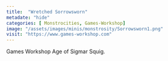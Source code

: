 ```yaml
---
title:  "Wretched Sorrowsworn"
metadate: "hide"
categories: [ Monstrocities, Games-Workshop]
image: "/assets/images/minis/monstrosity/Sorrowsworn1.png"
visit: "https://www.games-workshop.com"
---
```

Games Workshop Age of Sigmar Squig.